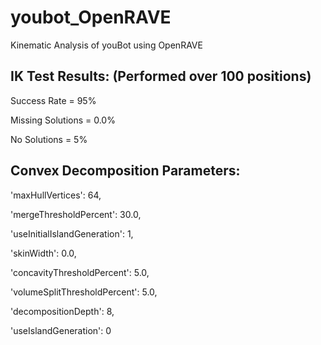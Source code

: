 youbot_OpenRAVE
===============

Kinematic Analysis of youBot using OpenRAVE

IK Test Results: (Performed over 100 positions)
----------------------------------------------

Success Rate = 95%

Missing Solutions = 0.0%

No Solutions = 5%


Convex Decomposition Parameters:
---------------------------------

 'maxHullVertices': 64, 
 
 'mergeThresholdPercent': 30.0, 
 
 'useInitialIslandGeneration': 1, 
 
 'skinWidth': 0.0, 
 
 'concavityThresholdPercent': 5.0,
 
 'volumeSplitThresholdPercent': 5.0, 
 
 'decompositionDepth': 8, 
 
 'useIslandGeneration': 0
 
 
 
